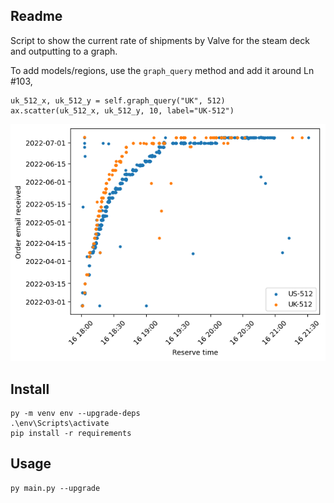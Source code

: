 ## Readme

Script to show the current rate of shipments by Valve for the steam deck and outputting to a graph.

To add models/regions, use the `graph_query` method and add it around Ln #103, 
```
uk_512_x, uk_512_y = self.graph_query("UK", 512)
ax.scatter(uk_512_x, uk_512_y, 10, label="UK-512")
```

![](graph.png)


## Install

```
py -m venv env --upgrade-deps
.\env\Scripts\activate
pip install -r requirements
```

## Usage

```
py main.py --upgrade
```
